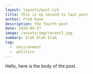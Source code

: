 ```yaml
---
layout: layouts/post.njk
title: This is my second to last post
author: Fred Kane
description: The fourth post
date: 2020-04-27
image: /assets/img/recent1.jpg
summary: blah blah blah
tag:
  -  environment
  -  politics
---
```

Hello, here is the body of the post.